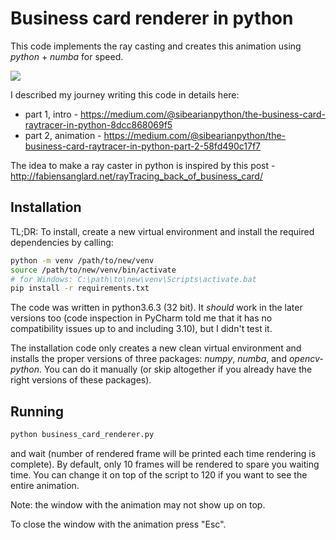 # Business card renderer in python

This code implements the ray casting and creates this animation using _python_ + _numba_ for speed.

![](animation.gif)

I described my journey writing this code in details here:
- part 1, intro - https://medium.com/@sibearianpython/the-business-card-raytracer-in-python-8dcc868069f5
- part 2, animation - https://medium.com/@sibearianpython/the-business-card-raytracer-in-python-part-2-58fd490c17f7

The idea to make a ray caster in python is inspired by this post - http://fabiensanglard.net/rayTracing_back_of_business_card/

## Installation
TL;DR: To install, create a new virtual environment and install the required dependencies by calling:
```bash
python -m venv /path/to/new/venv
source /path/to/new/venv/bin/activate
# for Windows: C:\path\to\new\venv\Scripts\activate.bat
pip install -r requirements.txt
```

The code was written in python3.6.3 (32 bit).
It _should_ work in the later versions too (code inspection in PyCharm told me that it has no compatibility issues up to
and including 3.10), but I didn't test it.

The installation code only creates a new clean virtual environment and 
installs the proper versions of three packages: _numpy_, _numba_, and _opencv-python_. You can do it manually
(or skip altogether if you already have the right versions of these packages).

## Running
```bash
python business_card_renderer.py
```
and wait (number of rendered frame will be printed each time rendering is complete).
By default, only 10 frames will be rendered to spare you waiting time. 
You can change it on top of the script to 120 if you want to see the entire animation.

Note: the window with the animation may not show up on top.

To close the window with the animation press "Esc".
